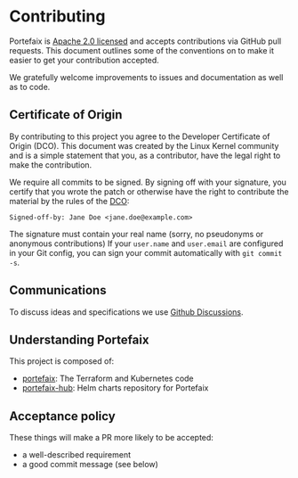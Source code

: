 # Contributing

Portefaix is [Apache 2.0 licensed](https://github.com/portefaix/portefaix-kubernetes/blob/master/LICENSE) and
accepts contributions via GitHub pull requests. This document outlines
some of the conventions on to make it easier to get your contribution
accepted.

We gratefully welcome improvements to issues and documentation as well as to
code.

## Certificate of Origin

By contributing to this project you agree to the Developer Certificate of
Origin (DCO). This document was created by the Linux Kernel community and is a
simple statement that you, as a contributor, have the legal right to make the
contribution.

We require all commits to be signed. By signing off with your signature, you
certify that you wrote the patch or otherwise have the right to contribute the
material by the rules of the [DCO](DCO):

`Signed-off-by: Jane Doe <jane.doe@example.com>`

The signature must contain your real name
(sorry, no pseudonyms or anonymous contributions)
If your `user.name` and `user.email` are configured in your Git config,
you can sign your commit automatically with `git commit -s`.

## Communications

To discuss ideas and specifications we use [Github Discussions](https://github.com/portefaix/portefaix/discussions).

## Understanding Portefaix

This project is composed of:

- [portefaix](https://github.com/portefaix/portefaix): The Terraform and Kubernetes code
- [portefaix-hub](https://github.com/portefaix/portefaix-hub): Helm charts repository for Portefaix

## Acceptance policy

These things will make a PR more likely to be accepted:

- a well-described requirement
- a good commit message (see below)
